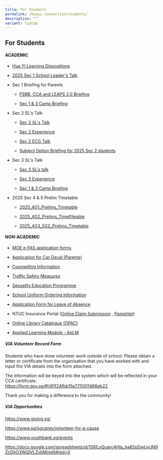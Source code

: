 ```yaml
---
title: For Students
permalink: /huayi-connection/students/
description: ""
variant: tiptap
---
```

<h2>For Students</h2>
<h4>ACADEMIC</h4>
<ul data-tight="true" class="tight">
<li>
<p><a href="https://staging.d24qp50d0iaegk.amplifyapp.com/files/HYSS%20Learning%20Dispositions%202020%20(for%20school%20website%202020)%20(with%20translations).pdf" rel="noopener noreferrer nofollow" target="_blank">Hua Yi Learning Dispositions</a>
</p>
</li>
<li>
<p><a href="/files/2025/2025_SL_Talk_for_Parents__Sec_1__ForUpload.pdf" rel="noopener noreferrer nofollow" target="_blank">2025 Sec 1 School Leader's Talk</a>
</p>
</li>
<li>
<p>Sec 1 Briefing for Parents</p>
<ul data-tight="true" class="tight">
<li>
<p><a href="/files/2025/2025_Sec_1_Briefing_for_Parents__FSBB__CCA__LEAPS2_0__sch_website.pdf" rel="noopener nofollow" target="_blank">FSBB, CCA and LEAPS 2.0 Briefing</a>
</p>
</li>
<li>
<p><a href="/files/2025/Sec_1___3_Camp_Briefing__School_website.pdf" rel="noopener nofollow" target="_blank">Sec 1 &amp; 3 Camp Briefing</a>
</p>
</li>
</ul>
</li>
<li>
<p>Sec 2 SL's Talk</p>
<ul data-tight="true" class="tight">
<li>
<p><a href="/files/2025/Sec_2_SL_s_Talk_ver2.pdf" rel="noopener nofollow" target="_blank">Sec 2 SL's Talk</a>
</p>
</li>
<li>
<p><a href="/files/2025/Sec_2_Experience.pdf" rel="noopener noreferrer nofollow" target="_blank">Sec 2 Experience</a>
</p>
</li>
<li>
<p><a href="/files/2025/Sec_2_ECG_Talk.pdf" rel="noopener noreferrer nofollow" target="_blank">Sec 2 ECG Talk</a>
</p>
</li>
<li>
<p><a href="/files/2025/Subject_Option_Briefing_for_2025_Sec_2_students.pdf" rel="noopener noreferrer nofollow" target="_blank">Subject Option Briefing for 2025 Sec 2 students</a>
</p>
</li>
</ul>
</li>
<li>
<p>Sec 3 SL's Talk</p>
<ul data-tight="true" class="tight">
<li>
<p><a href="/files/2025/Sec_3_SL_s_Talk__School_website.pdf" rel="noopener nofollow" target="_blank">Sec 3 SL’s talk</a>
</p>
</li>
<li>
<p><a href="/files/2025/Sec_3_School_Experience__School_website.pdf" rel="noopener nofollow" target="_blank">Sec 3 Experience</a>
</p>
</li>
<li>
<p><a href="/files/2025/Sec_1___3_Camp_Briefing__School_website.pdf" rel="noopener nofollow" target="_blank">Sec 1 &amp; 3 Camp Briefing</a>
</p>
</li>
</ul>
</li>
<li>
<p>2025 Sec 4 &amp; 5 Prelim Timetable</p>
<ul data-tight="true" class="tight">
<li>
<p><a href="/files/2025/2025_4G1_Prelims_Timetable.pdf" rel="noopener nofollow" target="_blank">2025_4G1_Prelims_Timetable</a>
</p>
</li>
<li>
<p><a href="/files/2025/2025_4G2_Prelims_Timetable.pdf" rel="noopener nofollow" target="_blank">2025_4G2_Prelims_Timetfileable</a>
</p>
</li>
<li>
<p><a href="/files/2025/2025_4G3_5G2_Prelims_Timetable.pdf" rel="noopener nofollow" target="_blank">2025_4G3_5G2_Prelims_Timetable</a>
</p>
</li>
</ul>
</li>
</ul>
<h4>NON-ACADEMIC</h4>
<ul data-tight="true" class="tight">
<li>
<p><a href="https://form.gov.sg/6666a548f71e023bcbe7c9b7" rel="noopener nofollow" target="_blank">MOE e-FAS application forms</a>
</p>
</li>
<li>
<p><a href="https://go.gov.sg/hysscardecal" rel="noopener nofollow" target="_blank">Application for Car Decal (Parents)</a>
</p>
</li>
<li>
<p><a href="https://staging.d24qp50d0iaegk.amplifyapp.com/files/Student%20handbook%202022_Counselling%20info%20June12.pdf" rel="noopener noreferrer nofollow" target="_blank">Counselling Information</a>
</p>
</li>
<li>
<p><a href="https://staging.d24qp50d0iaegk.amplifyapp.com/latest-updates/tsm/" rel="noopener noreferrer nofollow" target="_blank">Traffic Safety Measures</a>
</p>
</li>
<li>
<p><a href="https://staging.d24qp50d0iaegk.amplifyapp.com/sex-ed/" rel="noopener noreferrer nofollow" target="_blank">Sexuality Education Programme</a>
</p>
</li>
<li>
<p><a href="https://staging.d24qp50d0iaegk.amplifyapp.com/files/SchoolUniformOrderInfo.pdf" rel="noopener noreferrer nofollow" target="_blank">School Uniform Ordering Information</a>
</p>
</li>
<li>
<p><a href="https://form.gov.sg/60c010245259b6001101815d" rel="noopener noreferrer nofollow" target="_blank">Application Form for Leave of Absence</a>
</p>
</li>
<li>
<p>NTUC Insurance Portal (<a href="https://studentgpa.incomegroupins.com.sg/#/" rel="noopener noreferrer nofollow" target="_blank">Online Claim Submission</a> ,
<a href="/files/2025 Sec 1 Registration/Product_Fact_Sheet__Year_2025_.pdf" rel="noopener nofollow" target="_blank">Pamphlet</a>)</p>
</li>
<li>
<p><a href="https://schoolibrary.moe.edu.sg/huayisec" rel="noopener noreferrer nofollow" target="_blank">Online Library Catalogue (OPAC)</a>
</p>
</li>
<li>
<p><a href="https://www.moe.gov.sg/secondary/schools-offering-full-sbb/school-specific-opportunities/applied-learning-modules" rel="noopener nofollow" target="_blank">Applied Learning Module - ApLM</a>
</p>
<p></p>
</li>
</ul>
<h5>VIA Volunteer Record Form</h5>
<p>Students who have done volunteer work outside of school: Please obtain
a letter or certificate from the organisation that you have worked with
and input the VIA details into the form attached.</p>
<p>The information will be keyed into the system which will be reflected
in your CCA certificate.
<br><a href="https://form.gov.sg/#!/61f24fbb15e775001466eb22" rel="noopener noreferrer nofollow" target="_blank">https://form.gov.sg/#!/61f24fbb15e775001466eb22</a>
</p>
<p>Thank you for making a difference to the community!</p>
<h5>VIA Opportunities</h5>
<p><a href="https://www.giving.sg/" rel="noopener noreferrer nofollow" target="_blank">https://www.giving.sg/</a>
</p>
<p><a href="https://www.sg/sgcares/volunteer-for-a-cause" rel="noopener noreferrer nofollow" target="_blank">https://www.sg/sgcares/volunteer-for-a-cause</a>
</p>
<p><a href="https://www.youthbank.sg/events" rel="noopener noreferrer nofollow" target="_blank">https://www.youthbank.sg/events</a>
</p>
<p><a href="https://docs.google.com/spreadsheets/d/136lLxQuarc4Hla_ha82pDwLyjJN9ZcDkO3WQlVLZvbM/edit#gid=0" rel="noopener noreferrer nofollow" target="_blank">https://docs.google.com/spreadsheets/d/136lLxQuarc4Hla_ha82pDwLyjJN9ZcDkO3WQlVLZvbM/edit#gid=0</a>
</p>
<p></p>